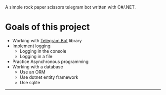 A simple rock paper scissors telegram bot written with C#/.NET.

# Goals of this project

- Working with [Telegram.Bot](https://github.com/TelegramBots/Telegram.Bot) library
- Implement logging
    - Logging in the console
    - Logging in a file
- Practice Asynchronous programming
- Working with a database
    - Use an ORM
    - Use dotnet entity framework
    - Use sqlite

---